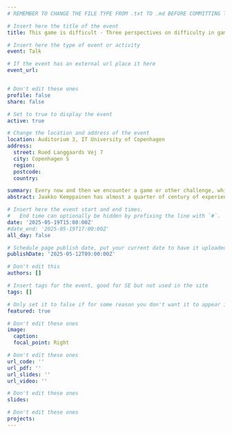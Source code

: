 ```yaml
---
# REMEMBER TO CHANGE THE FILE TYPE FROM .txt TO .md BEFORE COMMITTING THE ACTIVITY

# Insert here the title of the event
title: This game is difficult - Three perspectives on difficulty in games

# Insert here the type of event or activity
event: Talk

# If the event has an external url place it here
event_url:


# Don't edit these ones
profile: false
share: false

# Set to true to display the event
active: true

# Change the location and address of the event
location: Auditorium 3, IT University of Copenhagen
address: 
  street: Rued Langgaards Vej 7
  city: Copenhagen S
  region: 
  postcode: 
  country: 

summary: Every now and then we encounter a game or other challenge, which feels very difficult for us. There are several forms and sources of difficulty, from rules to one's physical qualities. This talk discusses a syntactic-semantic-pragmatic model for understanding difficulty in games.
abstract: Jaakko Kemppainen has almost a quarter of century of experience on working with games. He has worked over 15 years in games industry, mostly in different designer roles. He has participated in the development of almost 30 games on different platforms and genres. For five years he worked as the first Regional artist of games, promoting games as an art form, curating exhibitions and events and talking about games. He has written three books and several articles about games and game design. Currently he is teaching game design at Aalto University.

# Insert here the event start and end times.
#   End time can optionally be hidden by prefixing the line with `#`.
date: '2025-05-19T15:00:00Z'
#date_end: '2025-05-19T17:00:00Z'
all_day: false

# Schedule page publish date, put your current date to have it uploaded instanty
publishDate: '2025-05-12T09:00:00Z'

# Don't edit this
authors: []

# Insert tags for the event, good for SE but not used in the site
tags: []

# Only set it to false if for some reason you don't want it to appear in the home, but only in the archive
featured: true

# Don't edit these ones
image:
  caption: 
  focal_point: Right

# Don't edit these ones
url_code: ''
url_pdf: ''
url_slides: ''
url_video: ''

# Don't edit these ones
slides:

# Don't edit these ones
projects:
---
```

